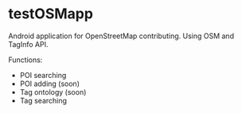 # testOSMapp
Android application for OpenStreetMap contributing. Using OSM and TagInfo API.

Functions:
- POI searching
- POI adding (soon)
- Tag ontology (soon)
- Tag searching
